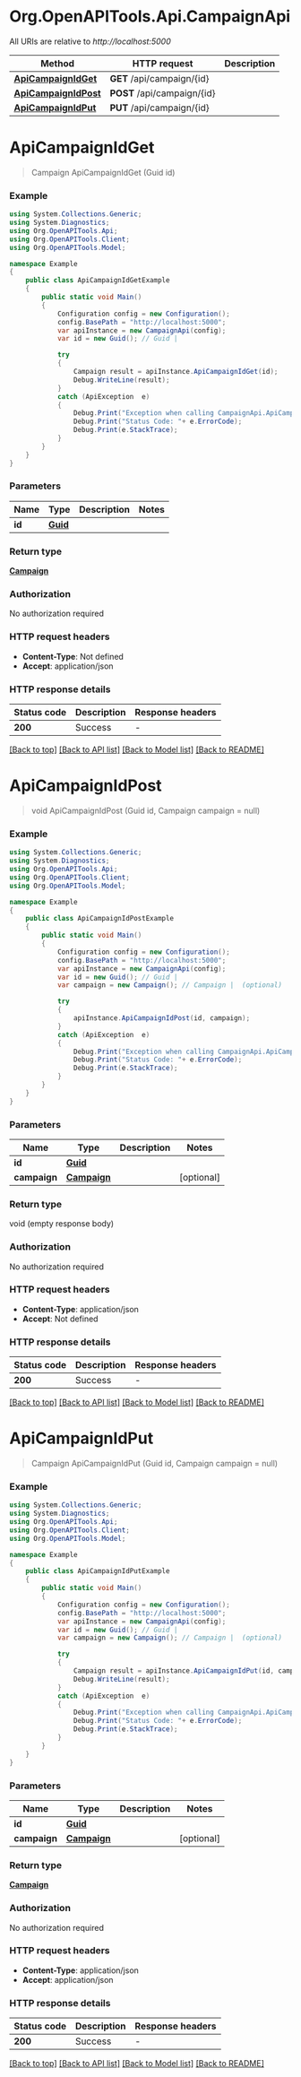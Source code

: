 # Org.OpenAPITools.Api.CampaignApi

All URIs are relative to *http://localhost:5000*

Method | HTTP request | Description
------------- | ------------- | -------------
[**ApiCampaignIdGet**](CampaignApi.md#apicampaignidget) | **GET** /api/campaign/{id} | 
[**ApiCampaignIdPost**](CampaignApi.md#apicampaignidpost) | **POST** /api/campaign/{id} | 
[**ApiCampaignIdPut**](CampaignApi.md#apicampaignidput) | **PUT** /api/campaign/{id} | 


<a name="apicampaignidget"></a>
# **ApiCampaignIdGet**
> Campaign ApiCampaignIdGet (Guid id)



### Example
```csharp
using System.Collections.Generic;
using System.Diagnostics;
using Org.OpenAPITools.Api;
using Org.OpenAPITools.Client;
using Org.OpenAPITools.Model;

namespace Example
{
    public class ApiCampaignIdGetExample
    {
        public static void Main()
        {
            Configuration config = new Configuration();
            config.BasePath = "http://localhost:5000";
            var apiInstance = new CampaignApi(config);
            var id = new Guid(); // Guid | 

            try
            {
                Campaign result = apiInstance.ApiCampaignIdGet(id);
                Debug.WriteLine(result);
            }
            catch (ApiException  e)
            {
                Debug.Print("Exception when calling CampaignApi.ApiCampaignIdGet: " + e.Message );
                Debug.Print("Status Code: "+ e.ErrorCode);
                Debug.Print(e.StackTrace);
            }
        }
    }
}
```

### Parameters

Name | Type | Description  | Notes
------------- | ------------- | ------------- | -------------
 **id** | [**Guid**](Guid.md)|  | 

### Return type

[**Campaign**](Campaign.md)

### Authorization

No authorization required

### HTTP request headers

 - **Content-Type**: Not defined
 - **Accept**: application/json

### HTTP response details
| Status code | Description | Response headers |
|-------------|-------------|------------------|
| **200** | Success |  -  |

[[Back to top]](#) [[Back to API list]](../README.md#documentation-for-api-endpoints) [[Back to Model list]](../README.md#documentation-for-models) [[Back to README]](../README.md)

<a name="apicampaignidpost"></a>
# **ApiCampaignIdPost**
> void ApiCampaignIdPost (Guid id, Campaign campaign = null)



### Example
```csharp
using System.Collections.Generic;
using System.Diagnostics;
using Org.OpenAPITools.Api;
using Org.OpenAPITools.Client;
using Org.OpenAPITools.Model;

namespace Example
{
    public class ApiCampaignIdPostExample
    {
        public static void Main()
        {
            Configuration config = new Configuration();
            config.BasePath = "http://localhost:5000";
            var apiInstance = new CampaignApi(config);
            var id = new Guid(); // Guid | 
            var campaign = new Campaign(); // Campaign |  (optional) 

            try
            {
                apiInstance.ApiCampaignIdPost(id, campaign);
            }
            catch (ApiException  e)
            {
                Debug.Print("Exception when calling CampaignApi.ApiCampaignIdPost: " + e.Message );
                Debug.Print("Status Code: "+ e.ErrorCode);
                Debug.Print(e.StackTrace);
            }
        }
    }
}
```

### Parameters

Name | Type | Description  | Notes
------------- | ------------- | ------------- | -------------
 **id** | [**Guid**](Guid.md)|  | 
 **campaign** | [**Campaign**](Campaign.md)|  | [optional] 

### Return type

void (empty response body)

### Authorization

No authorization required

### HTTP request headers

 - **Content-Type**: application/json
 - **Accept**: Not defined

### HTTP response details
| Status code | Description | Response headers |
|-------------|-------------|------------------|
| **200** | Success |  -  |

[[Back to top]](#) [[Back to API list]](../README.md#documentation-for-api-endpoints) [[Back to Model list]](../README.md#documentation-for-models) [[Back to README]](../README.md)

<a name="apicampaignidput"></a>
# **ApiCampaignIdPut**
> Campaign ApiCampaignIdPut (Guid id, Campaign campaign = null)



### Example
```csharp
using System.Collections.Generic;
using System.Diagnostics;
using Org.OpenAPITools.Api;
using Org.OpenAPITools.Client;
using Org.OpenAPITools.Model;

namespace Example
{
    public class ApiCampaignIdPutExample
    {
        public static void Main()
        {
            Configuration config = new Configuration();
            config.BasePath = "http://localhost:5000";
            var apiInstance = new CampaignApi(config);
            var id = new Guid(); // Guid | 
            var campaign = new Campaign(); // Campaign |  (optional) 

            try
            {
                Campaign result = apiInstance.ApiCampaignIdPut(id, campaign);
                Debug.WriteLine(result);
            }
            catch (ApiException  e)
            {
                Debug.Print("Exception when calling CampaignApi.ApiCampaignIdPut: " + e.Message );
                Debug.Print("Status Code: "+ e.ErrorCode);
                Debug.Print(e.StackTrace);
            }
        }
    }
}
```

### Parameters

Name | Type | Description  | Notes
------------- | ------------- | ------------- | -------------
 **id** | [**Guid**](Guid.md)|  | 
 **campaign** | [**Campaign**](Campaign.md)|  | [optional] 

### Return type

[**Campaign**](Campaign.md)

### Authorization

No authorization required

### HTTP request headers

 - **Content-Type**: application/json
 - **Accept**: application/json

### HTTP response details
| Status code | Description | Response headers |
|-------------|-------------|------------------|
| **200** | Success |  -  |

[[Back to top]](#) [[Back to API list]](../README.md#documentation-for-api-endpoints) [[Back to Model list]](../README.md#documentation-for-models) [[Back to README]](../README.md)

